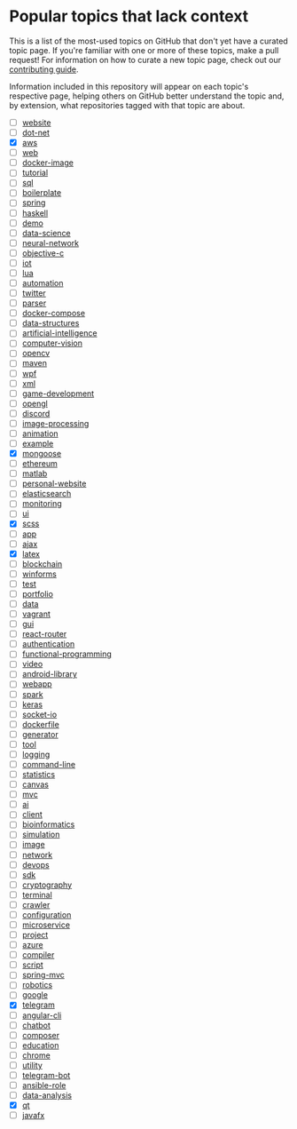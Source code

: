 # Popular topics that lack context

This is a list of the most-used topics on GitHub that don't yet have a curated topic page. If you're familiar with one or more of these topics, make a pull request! For information on how to curate a new topic page, check out our [contributing guide](https://github.com/github/explore/blob/master/CONTRIBUTING.md).

Information included in this repository will appear on each topic's respective page, helping others on GitHub better understand the topic and, by extension, what repositories tagged with that topic are about.

- [ ] [website](https://github.com/topics/website/)
- [ ] [dot-net](https://github.com/topics/dot-net/)
- [x] [aws](https://github.com/topics/aws/)
- [ ] [web](https://github.com/topics/web/)
- [ ] [docker-image](https://github.com/topics/docker-image/)
- [ ] [tutorial](https://github.com/topics/tutorial/)
- [ ] [sql](https://github.com/topics/sql/)
- [ ] [boilerplate](https://github.com/topics/boilerplate/)
- [ ] [spring](https://github.com/topics/spring/)
- [ ] [haskell](https://github.com/topics/haskell/)
- [ ] [demo](https://github.com/topics/demo/)
- [ ] [data-science](https://github.com/topics/data-science/)
- [ ] [neural-network](https://github.com/topics/neural-network/)
- [ ] [objective-c](https://github.com/topics/objective-c/)
- [ ] [iot](https://github.com/topics/iot/)
- [ ] [lua](https://github.com/topics/lua/)
- [ ] [automation](https://github.com/topics/automation/)
- [ ] [twitter](https://github.com/topics/twitter/)
- [ ] [parser](https://github.com/topics/parser/)
- [ ] [docker-compose](https://github.com/topics/docker-compose/)
- [ ] [data-structures](https://github.com/topics/data-structures/)
- [ ] [artificial-intelligence](https://github.com/topics/artificial-intelligence/)
- [ ] [computer-vision](https://github.com/topics/computer-vision/)
- [ ] [opencv](https://github.com/topics/opencv/)
- [ ] [maven](https://github.com/topics/maven/)
- [ ] [wpf](https://github.com/topics/wpf/)
- [ ] [xml](https://github.com/topics/xml/)
- [ ] [game-development](https://github.com/topics/game-development/)
- [ ] [opengl](https://github.com/topics/opengl/)
- [ ] [discord](https://github.com/topics/discord/)
- [ ] [image-processing](https://github.com/topics/image-processing/)
- [ ] [animation](https://github.com/topics/animation/)
- [ ] [example](https://github.com/topics/example/)
- [x] [mongoose](https://github.com/topics/mongoose/)
- [ ] [ethereum](https://github.com/topics/ethereum/)
- [ ] [matlab](https://github.com/topics/matlab/)
- [ ] [personal-website](https://github.com/topics/personal-website/)
- [ ] [elasticsearch](https://github.com/topics/elasticsearch/)
- [ ] [monitoring](https://github.com/topics/monitoring/)
- [ ] [ui](https://github.com/topics/ui/)
- [x] [scss](https://github.com/topics/scss/)
- [ ] [app](https://github.com/topics/app/)
- [ ] [ajax](https://github.com/topics/ajax/)
- [x] [latex](https://github.com/topics/latex/)
- [ ] [blockchain](https://github.com/topics/blockchain/)
- [ ] [winforms](https://github.com/topics/winforms/)
- [ ] [test](https://github.com/topics/test/)
- [ ] [portfolio](https://github.com/topics/portfolio/)
- [ ] [data](https://github.com/topics/data/)
- [ ] [vagrant](https://github.com/topics/vagrant/)
- [ ] [gui](https://github.com/topics/gui/)
- [ ] [react-router](https://github.com/topics/react-router/)
- [ ] [authentication](https://github.com/topics/authentication/)
- [ ] [functional-programming](https://github.com/topics/functional-programming/)
- [ ] [video](https://github.com/topics/video/)
- [ ] [android-library](https://github.com/topics/android-library/)
- [ ] [webapp](https://github.com/topics/webapp/)
- [ ] [spark](https://github.com/topics/spark/)
- [ ] [keras](https://github.com/topics/keras/)
- [ ] [socket-io](https://github.com/topics/socket-io/)
- [ ] [dockerfile](https://github.com/topics/dockerfile/)
- [ ] [generator](https://github.com/topics/generator/)
- [ ] [tool](https://github.com/topics/tool/)
- [ ] [logging](https://github.com/topics/logging/)
- [ ] [command-line](https://github.com/topics/command-line/)
- [ ] [statistics](https://github.com/topics/statistics/)
- [ ] [canvas](https://github.com/topics/canvas/)
- [ ] [mvc](https://github.com/topics/mvc/)
- [ ] [ai](https://github.com/topics/ai/)
- [ ] [client](https://github.com/topics/client/)
- [ ] [bioinformatics](https://github.com/topics/bioinformatics/)
- [ ] [simulation](https://github.com/topics/simulation/)
- [ ] [image](https://github.com/topics/image/)
- [ ] [network](https://github.com/topics/network/)
- [ ] [devops](https://github.com/topics/devops/)
- [ ] [sdk](https://github.com/topics/sdk/)
- [ ] [cryptography](https://github.com/topics/cryptography/)
- [ ] [terminal](https://github.com/topics/terminal/)
- [ ] [crawler](https://github.com/topics/crawler/)
- [ ] [configuration](https://github.com/topics/configuration/)
- [ ] [microservice](https://github.com/topics/microservice/)
- [ ] [project](https://github.com/topics/project/)
- [ ] [azure](https://github.com/topics/azure/)
- [ ] [compiler](https://github.com/topics/compiler/)
- [ ] [script](https://github.com/topics/script/)
- [ ] [spring-mvc](https://github.com/topics/spring-mvc/)
- [ ] [robotics](https://github.com/topics/robotics/)
- [ ] [google](https://github.com/topics/google/)
- [x] [telegram](https://github.com/topics/telegram/)
- [ ] [angular-cli](https://github.com/topics/angular-cli/)
- [ ] [chatbot](https://github.com/topics/chatbot/)
- [ ] [composer](https://github.com/topics/composer/)
- [ ] [education](https://github.com/topics/education/)
- [ ] [chrome](https://github.com/topics/chrome/)
- [ ] [utility](https://github.com/topics/utility/)
- [ ] [telegram-bot](https://github.com/topics/telegram-bot/)
- [ ] [ansible-role](https://github.com/topics/ansible-role/)
- [ ] [data-analysis](https://github.com/topics/data-analysis/)
- [x] [qt](https://github.com/topics/qt/)
- [ ] [javafx](https://github.com/topics/javafx/)
